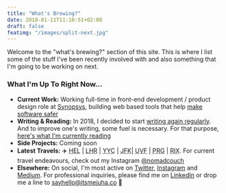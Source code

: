 ```yaml
---
title: "What's Brewing?"
date: 2018-01-11T11:10:51+02:00
draft: false
featimg: "/images/split-next.jpg"
---
```


Welcome to the "what's brewing?" section of this site. This is where I list some of the stuff I've been recently involved with and also something that I'm going to be working on next.

### What I'm Up To Right Now...

* **Current Work:** Working full-time in front-end development / product design role at [Synopsys](https://www.synopsys.com/software-integrity/security-testing/software-composition-analysis.html), building web based tools that help [make software safer](https://www.synopsys.com/software-integrity/security-testing/software-composition-analysis.html)
* **Writing & Reading:** In 2018, I decided to start [writing again regularly](https://www.itsmejuha.co/writing/). And to improve one's writing, some fuel is necessary. For that purpose, [here's what I'm currently reading](https://www.itsmejuha.co/reading/)
* **Side Projects:** Coming soon
* **Latest Travels:** ✈️ <abbr title="Helsinki Vantaa Airport">HEL</abbr> | <abbr title="London Heathrow Airport">LHR</abbr> | <abbr title="Calgary International Airport">YYC</abbr> | <abbr title="John F Kennedy International Airport">JFK</abbr>| <abbr title="Hewanorra International Airport">UVF</abbr> | <abbr title="Ruzyně International Airport">PRG</abbr> | <abbr title="Riga International Airport">RIX</abbr>. For current travel endeavours, check out my Instagram [@nomadcouch](https://www.instagram.com/nomadcouch/)
* **Elsewhere:** On social, I'm most active on [Twitter](https://twitter.com/juhaliikala), [Instagram](https://www.instagram.com/nomadcouch/) and [Medium](https://medium.com/@juhaliikala). For professional inquiries, please find me on [LinkedIn](https://www.linkedin.com/in/juhaliikala) or drop me a line to [sayhello@itsmejuha.co](mailto:sayhello@itsmejuha.co) 👋